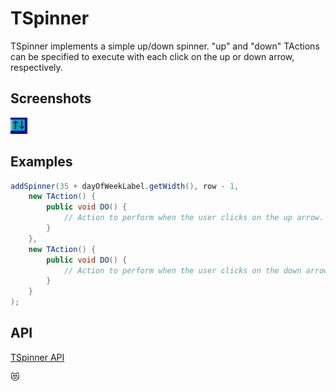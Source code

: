 TSpinner
========

TSpinner implements a simple up/down spinner.  "up" and "down"
TActions can be specified to execute with each click on the up or down
arrow, respectively.

Screenshots
-----------

![spinner_1](uploads/284a5bdfd09458f6f6f90a0bb6a53769/spinner_1.png)

Examples
--------

```Java
addSpinner(35 + dayOfWeekLabel.getWidth(), row - 1,
    new TAction() {
        public void DO() {
            // Action to perform when the user clicks on the up arrow.
        }
    },
    new TAction() {
        public void DO() {
            // Action to perform when the user clicks on the down arrow.
        }
    }
);
```

API
---

[TSpinner API](https://jexer.sourceforge.io/apidocs/api/jexer/TSpinner.html)

😻